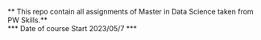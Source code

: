 ** This repo contain all assignments of Master in Data Science taken from PW Skills.**<br>
*** Date of course Start 2023/05/7 ***
